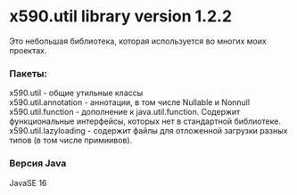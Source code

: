 # x590.util library version 1.2.2
Это небольшая библиотека, которая используется во многих моих проектах.

### Пакеты:
x590.util - общие утильные классы  
x590.util.annotation - аннотации, в том числе Nullable и Nonnull  
x590.util.function - дополнение к java.util.function. Содержит функциональные интерфейсы, которых нет в стандартной библиотеке.  
x590.util.lazyloading - содержит файлы для отложенной загрузки разных типов (в том числе примиивов).  

### Версия Java
JavaSE 16
